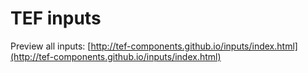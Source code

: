 # TEF inputs

Preview all inputs: [http://tef-components.github.io/inputs/index.html](http://tef-components.github.io/inputs/index.html)